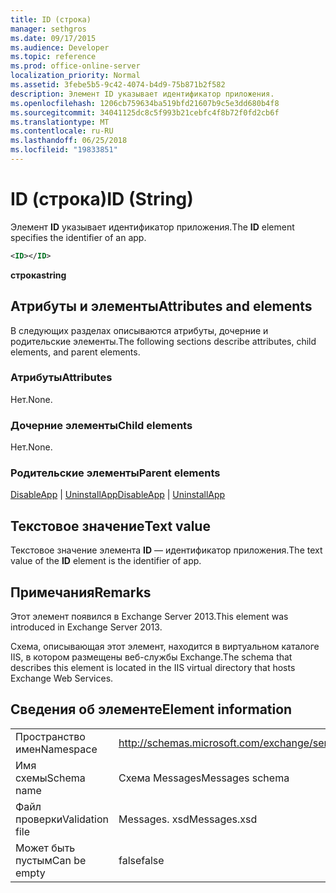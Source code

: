 ```yaml
---
title: ID (строка)
manager: sethgros
ms.date: 09/17/2015
ms.audience: Developer
ms.topic: reference
ms.prod: office-online-server
localization_priority: Normal
ms.assetid: 3febe5b5-9c42-4074-b4d9-75b871b2f582
description: Элемент ID указывает идентификатор приложения.
ms.openlocfilehash: 1206cb759634ba519bfd21607b9c5e3dd680b4f8
ms.sourcegitcommit: 34041125dc8c5f993b21cebfc4f8b72f0fd2cb6f
ms.translationtype: MT
ms.contentlocale: ru-RU
ms.lasthandoff: 06/25/2018
ms.locfileid: "19833851"
---
```

# <a name="id-string"></a><span data-ttu-id="f1f5c-103">ID (строка)</span><span class="sxs-lookup"><span data-stu-id="f1f5c-103">ID (String)</span></span>

<span data-ttu-id="f1f5c-104">Элемент **ID** указывает идентификатор приложения.</span><span class="sxs-lookup"><span data-stu-id="f1f5c-104">The **ID** element specifies the identifier of an app.</span></span> 
  
```XML
<ID></ID>
```

 <span data-ttu-id="f1f5c-105">**строка**</span><span class="sxs-lookup"><span data-stu-id="f1f5c-105">**string**</span></span>
## <a name="attributes-and-elements"></a><span data-ttu-id="f1f5c-106">Атрибуты и элементы</span><span class="sxs-lookup"><span data-stu-id="f1f5c-106">Attributes and elements</span></span>

<span data-ttu-id="f1f5c-107">В следующих разделах описываются атрибуты, дочерние и родительские элементы.</span><span class="sxs-lookup"><span data-stu-id="f1f5c-107">The following sections describe attributes, child elements, and parent elements.</span></span>
  
### <a name="attributes"></a><span data-ttu-id="f1f5c-108">Атрибуты</span><span class="sxs-lookup"><span data-stu-id="f1f5c-108">Attributes</span></span>

<span data-ttu-id="f1f5c-109">Нет.</span><span class="sxs-lookup"><span data-stu-id="f1f5c-109">None.</span></span>
  
### <a name="child-elements"></a><span data-ttu-id="f1f5c-110">Дочерние элементы</span><span class="sxs-lookup"><span data-stu-id="f1f5c-110">Child elements</span></span>

<span data-ttu-id="f1f5c-111">Нет.</span><span class="sxs-lookup"><span data-stu-id="f1f5c-111">None.</span></span>
  
### <a name="parent-elements"></a><span data-ttu-id="f1f5c-112">Родительские элементы</span><span class="sxs-lookup"><span data-stu-id="f1f5c-112">Parent elements</span></span>

<span data-ttu-id="f1f5c-113">[DisableApp](disableapp.md) | [UninstallApp](uninstallapp.md)</span><span class="sxs-lookup"><span data-stu-id="f1f5c-113">[DisableApp](disableapp.md) | [UninstallApp](uninstallapp.md)</span></span>
  
## <a name="text-value"></a><span data-ttu-id="f1f5c-114">Текстовое значение</span><span class="sxs-lookup"><span data-stu-id="f1f5c-114">Text value</span></span>

<span data-ttu-id="f1f5c-115">Текстовое значение элемента **ID** — идентификатор приложения.</span><span class="sxs-lookup"><span data-stu-id="f1f5c-115">The text value of the **ID** element is the identifier of app.</span></span> 
  
## <a name="remarks"></a><span data-ttu-id="f1f5c-116">Примечания</span><span class="sxs-lookup"><span data-stu-id="f1f5c-116">Remarks</span></span>

<span data-ttu-id="f1f5c-117">Этот элемент появился в Exchange Server 2013.</span><span class="sxs-lookup"><span data-stu-id="f1f5c-117">This element was introduced in Exchange Server 2013.</span></span>
  
<span data-ttu-id="f1f5c-118">Схема, описывающая этот элемент, находится в виртуальном каталоге IIS, в котором размещены веб-службы Exchange.</span><span class="sxs-lookup"><span data-stu-id="f1f5c-118">The schema that describes this element is located in the IIS virtual directory that hosts Exchange Web Services.</span></span>
  
## <a name="element-information"></a><span data-ttu-id="f1f5c-119">Сведения об элементе</span><span class="sxs-lookup"><span data-stu-id="f1f5c-119">Element information</span></span>

|||
|:-----|:-----|
|<span data-ttu-id="f1f5c-120">Пространство имен</span><span class="sxs-lookup"><span data-stu-id="f1f5c-120">Namespace</span></span>  <br/> |http://schemas.microsoft.com/exchange/services/2006/messages  <br/> |
|<span data-ttu-id="f1f5c-121">Имя схемы</span><span class="sxs-lookup"><span data-stu-id="f1f5c-121">Schema name</span></span>  <br/> |<span data-ttu-id="f1f5c-122">Схема Messages</span><span class="sxs-lookup"><span data-stu-id="f1f5c-122">Messages schema</span></span>  <br/> |
|<span data-ttu-id="f1f5c-123">Файл проверки</span><span class="sxs-lookup"><span data-stu-id="f1f5c-123">Validation file</span></span>  <br/> |<span data-ttu-id="f1f5c-124">Messages. xsd</span><span class="sxs-lookup"><span data-stu-id="f1f5c-124">Messages.xsd</span></span>  <br/> |
|<span data-ttu-id="f1f5c-125">Может быть пустым</span><span class="sxs-lookup"><span data-stu-id="f1f5c-125">Can be empty</span></span>  <br/> |<span data-ttu-id="f1f5c-126">false</span><span class="sxs-lookup"><span data-stu-id="f1f5c-126">false</span></span>  <br/> |
   

